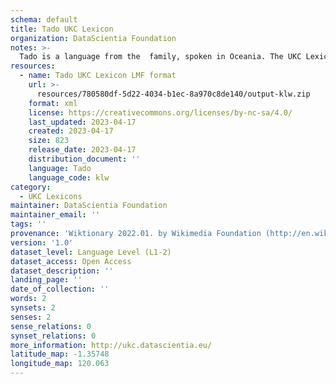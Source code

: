 ```yaml
---
schema: default
title: Tado UKC Lexicon
organization: DataScientia Foundation
notes: >-
  Tado is a language from the  family, spoken in Oceania. The UKC Lexicon of Tado is represented as a lexico-semantic network. It consists of words, word senses, synsets, as well as sense-level and synset-level relationships.
resources:
  - name: Tado UKC Lexicon LMF format
    url: >-
      resources/780580df-5d22-4034-b1ec-8a970c8de140/output-klw.zip
    format: xml
    license: https://creativecommons.org/licenses/by-nc-sa/4.0/
    last_updated: 2023-04-17
    created: 2023-04-17
    size: 823
    release_date: 2023-04-17
    distribution_document: ''
    language: Tado
    language_code: klw
category:
  - UKC Lexicons
maintainer: DataScientia Foundation
maintainer_email: ''
tags: ''
provenance: 'Wiktionary 2022.01. by Wikimedia Foundation (http://en.wiktionary.org); Princeton WordNet 2.1 by Princeton University (https://wordnet.princeton.edu)'
version: '1.0'
dataset_level: Language Level (L1-2)
dataset_access: Open Access
dataset_description: ''
landing_page: ''
date_of_collection: ''
words: 2
synsets: 2
senses: 2
sense_relations: 0
synset_relations: 0
more_information: http://ukc.datascientia.eu/
latitude_map: -1.35748
longitude_map: 120.063
---
```

